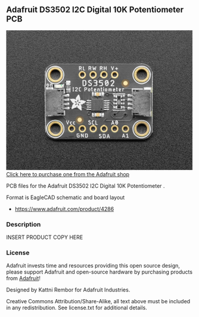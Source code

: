 ## Adafruit DS3502 I2C Digital 10K Potentiometer  PCB

<a href="http://www.adafruit.com/products/4286"><img src="assets/4286.jpg?raw=true" width="500px"><br/>
Click here to purchase one from the Adafruit shop</a>

PCB files for the Adafruit DS3502 I2C Digital 10K Potentiometer . 

Format is EagleCAD schematic and board layout
* https://www.adafruit.com/product/4286

### Description

INSERT PRODUCT COPY HERE

### License

Adafruit invests time and resources providing this open source design, please support Adafruit and open-source hardware by purchasing products from [Adafruit](https://www.adafruit.com)!

Designed by Kattni Rembor for Adafruit Industries.

Creative Commons Attribution/Share-Alike, all text above must be included in any redistribution. 
See license.txt for additional details.
